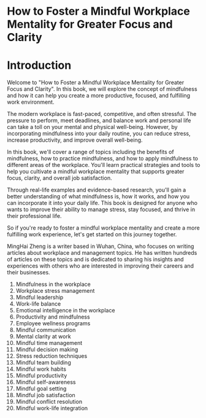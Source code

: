 # How to Foster a Mindful Workplace Mentality for Greater Focus and Clarity

# Introduction

Welcome to "How to Foster a Mindful Workplace Mentality for Greater Focus and Clarity". In this book, we will explore the concept of mindfulness and how it can help you create a more productive, focused, and fulfilling work environment.

The modern workplace is fast-paced, competitive, and often stressful. The pressure to perform, meet deadlines, and balance work and personal life can take a toll on your mental and physical well-being. However, by incorporating mindfulness into your daily routine, you can reduce stress, increase productivity, and improve overall well-being.

In this book, we'll cover a range of topics including the benefits of mindfulness, how to practice mindfulness, and how to apply mindfulness to different areas of the workplace. You'll learn practical strategies and tools to help you cultivate a mindful workplace mentality that supports greater focus, clarity, and overall job satisfaction.

Through real-life examples and evidence-based research, you'll gain a better understanding of what mindfulness is, how it works, and how you can incorporate it into your daily life. This book is designed for anyone who wants to improve their ability to manage stress, stay focused, and thrive in their professional life.

So if you're ready to foster a mindful workplace mentality and create a more fulfilling work experience, let's get started on this journey together.

MingHai Zheng is a writer based in Wuhan, China, who focuses on writing articles about workplace and management topics. He has written hundreds of articles on these topics and is dedicated to sharing his insights and experiences with others who are interested in improving their careers and their businesses.



1. Mindfulness in the workplace
2. Workplace stress management
3. Mindful leadership
4. Work-life balance
5. Emotional intelligence in the workplace
6. Productivity and mindfulness
7. Employee wellness programs
8. Mindful communication
9. Mental clarity at work
10. Mindful time management
11. Mindful decision making
12. Stress reduction techniques
13. Mindful team building
14. Mindful work habits
15. Mindful productivity
16. Mindful self-awareness
17. Mindful goal setting
18. Mindful job satisfaction
19. Mindful conflict resolution
20. Mindful work-life integration

